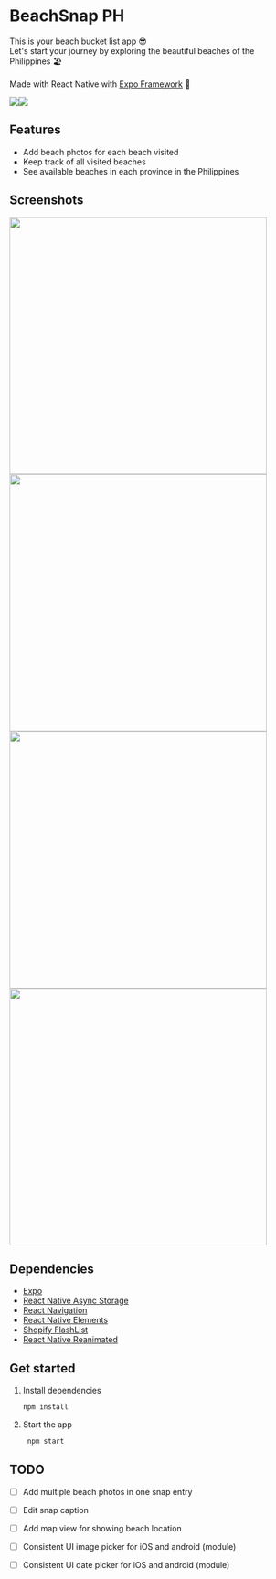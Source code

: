 # BeachSnap PH

This is your beach bucket list app 😎
<br>Let's start your journey by exploring the beautiful beaches of the Philippines 🏖
<br><br>
Made with React Native with [Expo Framework](https://expo.dev/) 🧡

[<img src="https://github.com/kheldiente/beach-snap-app-ph/blob/main/screenshots-and-gifs/download-in-appstore.png">](https://apps.apple.com/ph/app/beachsnap-ph/id6733219848)[<img src="https://github.com/kheldiente/beach-snap-app-ph/blob/main/screenshots-and-gifs/download-in-googlestore.png">](https://play.google.com/store/apps/details?id=com.midien.beachsnapph)


## Features
- Add beach photos for each beach visited
- Keep track of all visited beaches
- See available beaches in each province in the Philippines

## Screenshots
<p float="left">
   <img src="https://github.com/kheldiente/beach-snap-app-ph/blob/main/screenshots-and-gifs/ss-1.jpeg" style="height:450px">
   <img src="https://github.com/kheldiente/beach-snap-app-ph/blob/main/screenshots-and-gifs/ss-2.jpeg" style="height:450px">
   <img src="https://github.com/kheldiente/beach-snap-app-ph/blob/main/screenshots-and-gifs/ss-3.jpeg" style="height:450px">
   <img src="https://github.com/kheldiente/beach-snap-app-ph/blob/main/screenshots-and-gifs/ss-4.jpeg" style="height:450px">
</p>

## Dependencies

- [Expo](https://expo.dev/)
- [React Native Async Storage](https://reactnative.dev/docs/asyncstorage)
- [React Navigation](https://reactnavigation.org/)
- [React Native Elements](https://reactnativeelements.com/)
- [Shopify FlashList](https://github.com/Shopify/flash-list)
- [React Native Reanimated](https://docs.expo.dev/versions/latest/sdk/reanimated/)

## Get started

1. Install dependencies

   ```bash
   npm install
   ```

2. Start the app

   ```bash
    npm start
   ```
## TODO

- [ ] Add multiple beach photos in one snap entry
- [ ] Edit snap caption
- [ ] Add map view for showing beach location
- [ ] Consistent UI image picker for iOS and android (module)
- [ ] Consistent UI date picker for iOS and android (module)

